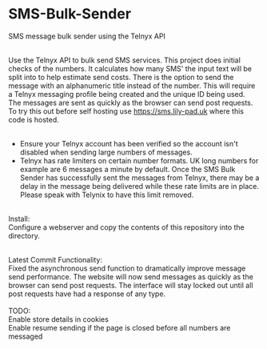 # SMS-Bulk-Sender
SMS message bulk sender using the Telnyx API</br></br>

Use the Telnyx API to bulk send SMS services. This project does initial checks of the numbers. It calculates how many SMS' the input text will be split into to help estimate send costs. There is the option to send the message with an alphanumeric title instead of the number. This will require a Telnyx messaging profile being created and the unique ID being used.</br>
The messages are sent as quickly as the browser can send post requests.</br>
To try this out before self hosting use https://sms.lily-pad.uk where this code is hosted.</br></br>

* Ensure your Telnyx account has been verified so the account isn't disabled when sending large numbers of messages.</br>
* Telnyx has rate limiters on certain number formats. UK long numbers for example are 6 messages a minute by default. Once the SMS Bulk Sender has successfully sent the messages from Telnyx, there may be a delay in the message being delivered while these rate limits are in place. Please speak with Telynix to have this limit removed.<br/></br>

Install:</br>
Configure a webserver and copy the contents of this repository into the directory.</br></br>

Latest Commit Functionality:</br>
Fixed the asynchronous send function to dramatically improve message send performance. The website will now send messages as quickly as the browser can send post requests. The interface will stay locked out until all post requests have had a response of any type.</br></br>
TODO:</br>
Enable store details in cookies</br>
Enable resume sending if the page is closed before all numbers are messaged
